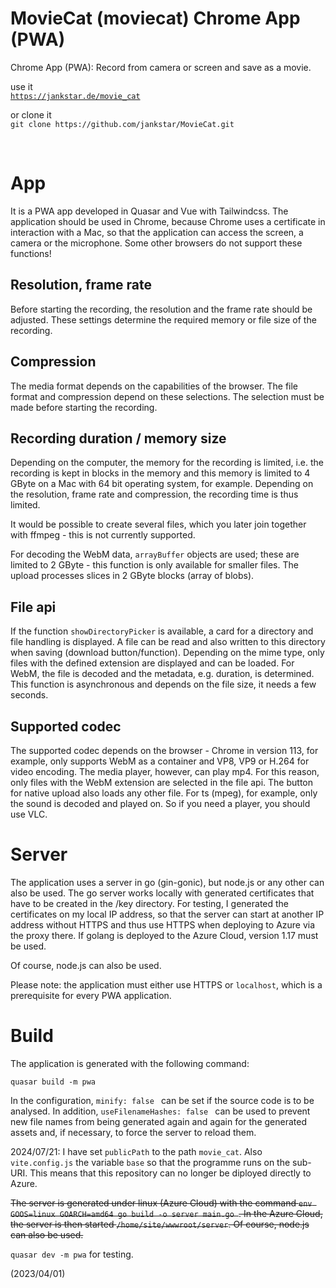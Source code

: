 # MovieCat (moviecat) Chrome App (PWA)

Chrome App (PWA): Record from camera or screen and save as a movie.

use it <br/>
[`https://jankstar.de/movie_cat`](https://jankstar.de/movie_cat)

or clone it<br/>
`git clone https://github.com/jankstar/MovieCat.git`

<br/>

# App

It is a PWA app developed in Quasar and Vue with Tailwindcss.
The application should be used in Chrome, because Chrome uses a certificate in interaction with a Mac, so that the application can access the screen, a camera or the microphone. Some other browsers do not support these functions!

## Resolution, frame rate

Before starting the recording, the resolution and the frame rate should be adjusted. These settings determine the required memory or file size of the recording.

## Compression

The media format depends on the capabilities of the browser. The file format and compression depend on these selections. The selection must be made before starting the recording.

## Recording duration / memory size

Depending on the computer, the memory for the recording is limited, i.e. the recording is kept in blocks in the memory and this memory is limited to 4 GByte on a Mac with 64 bit operating system, for example.
Depending on the resolution, frame rate and compression, the recording time is thus limited.

It would be possible to create several files, which you later join together with ffmpeg - this is not currently supported.

For decoding the WebM data, `arrayBuffer` objects are used; these are limited to 2 GByte - this function is only available for smaller files.
The upload processes slices in 2 GByte blocks (array of blobs).

## File api

If the function `showDirectoryPicker` is available, a card for a directory and file handling is displayed. A file can be read and also written to this directory when saving (download button/function).
Depending on the mime type, only files with the defined extension are displayed and can be loaded.
For WebM, the file is decoded and the metadata, e.g. duration, is determined. This function is asynchronous and depends on the file size, it needs a few seconds.

## Supported codec

The supported codec depends on the browser - Chrome in version 113, for example, only supports WebM as a container and VP8, VP9 or H.264 for video encoding. The media player, however, can play mp4. For this reason, only files with the WebM extension are selected in the file api. The button for native upload also loads any other file. For ts (mpeg), for example, only the sound is decoded and played on. So if you need a player, you should use VLC.

# Server

The application uses a server in go (gin-gonic), but node.js or any other can also be used.
The go server works locally with generated certificates that have to be created in the /key directory. For testing, I generated the certificates on my local IP address, so that the server can start at another IP address without HTTPS and thus use HTTPS when deploying to Azure via the proxy there.
If golang is deployed to the Azure Cloud, version 1.17 must be used.

Of course, node.js can also be used.

Please note: the application must either use HTTPS or `localhost`, which is a prerequisite for every PWA application.

# Build

The application is generated with the following command:

`quasar build -m pwa`

In the configuration, `minify: false ` can be set if the source code is to be analysed. In addition, `useFilenameHashes: false ` can be used to prevent new file names from being generated again and again for the generated assets and, if necessary, to force the server to reload them.

2024/07/21: I have set `publicPath` to the path `movie_cat`. Also `vite.config.js` the variable `base` so that the programme runs on the sub-URI.
This means that this repository can no longer be diployed directly to Azure.

<del>The server is generated under linux (Azure Cloud) with the command `env GOOS=linux GOARCH=amd64 go build -o server main.go `. In the Azure Cloud, the server is then started `/home/site/wwwroot/server`. Of course, node.js can also be used.</del>

`quasar dev -m pwa` for testing.

(2023/04/01)
